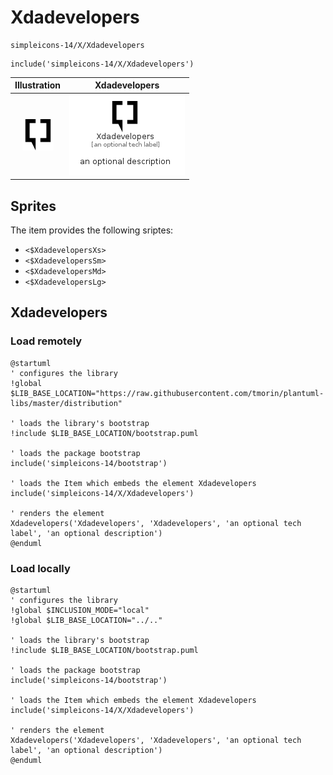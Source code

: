 # Xdadevelopers


```text
simpleicons-14/X/Xdadevelopers
```

```text
include('simpleicons-14/X/Xdadevelopers')
```



| Illustration | Xdadevelopers |
| :---: | :---: |
| ![illustration for Illustration](../../simpleicons-14/X/Xdadevelopers.png) | ![illustration for Xdadevelopers](../../simpleicons-14/X/Xdadevelopers.Local.png) |



## Sprites
The item provides the following sriptes:

- `<$XdadevelopersXs>`
- `<$XdadevelopersSm>`
- `<$XdadevelopersMd>`
- `<$XdadevelopersLg>`





## Xdadevelopers

### Load remotely
```plantuml
@startuml
' configures the library
!global $LIB_BASE_LOCATION="https://raw.githubusercontent.com/tmorin/plantuml-libs/master/distribution"

' loads the library's bootstrap
!include $LIB_BASE_LOCATION/bootstrap.puml

' loads the package bootstrap
include('simpleicons-14/bootstrap')

' loads the Item which embeds the element Xdadevelopers
include('simpleicons-14/X/Xdadevelopers')

' renders the element
Xdadevelopers('Xdadevelopers', 'Xdadevelopers', 'an optional tech label', 'an optional description')
@enduml
```

### Load locally
```plantuml
@startuml
' configures the library
!global $INCLUSION_MODE="local"
!global $LIB_BASE_LOCATION="../.."

' loads the library's bootstrap
!include $LIB_BASE_LOCATION/bootstrap.puml

' loads the package bootstrap
include('simpleicons-14/bootstrap')

' loads the Item which embeds the element Xdadevelopers
include('simpleicons-14/X/Xdadevelopers')

' renders the element
Xdadevelopers('Xdadevelopers', 'Xdadevelopers', 'an optional tech label', 'an optional description')
@enduml
```

